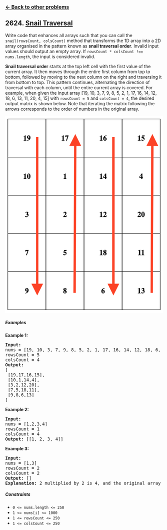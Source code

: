 ### [&#8592; Back to other problems](../../README.md)

## 2624. [Snail Traversal](https://leetcode.com/problems/snail-traversal/)

Write code that enhances all arrays such that you can call the `snail(rowsCount, colsCount)` method
that transforms the 1D array into a 2D array organised in the pattern known as **snail traversal
order**. Invalid input values should output an empty array.
If `rowsCount * colsCount !== nums.length`,
the input is considered invalid.

**Snail traversal order** starts at the top left cell with the first value of the current array. It
then
moves through the entire first column from top to bottom, followed by moving to the next column on
the right and traversing it from bottom to top. This pattern continues, alternating the direction of
traversal with each column, until the entire current array is covered. For example, when given the
input array [19, 10, 3, 7, 9, 8, 5, 2, 1, 17, 16, 14, 12, 18, 6, 13, 11, 20, 4, 15]
with `rowsCount =
5` and `colsCount = 4`, the desired output matrix is shown below. Note that iterating the matrix
following the arrows corresponds to the order of numbers in the original array.

![snail traversal example](assets/snail_traversal.png "Snail Traversal example")

##### Examples

**Example 1:**

<pre>
<b>Input:</b>
nums = [19, 10, 3, 7, 9, 8, 5, 2, 1, 17, 16, 14, 12, 18, 6, 13, 11, 20, 4, 15]
rowsCount = 5
colsCount = 4
<b>Output:</b>
[
 [19,17,16,15],
 [10,1,14,4],
 [3,2,12,20],
 [7,5,18,11],
 [9,8,6,13]
]
</pre>

**Example 2:**

<pre>
<b>Input:</b>
nums = [1,2,3,4]
rowsCount = 1
colsCount = 4
<b>Output:</b> [[1, 2, 3, 4]]
</pre>

**Example 3:**

<pre>
<b>Input:</b>
nums = [1,3]
rowsCount = 2
colsCount = 2
<b>Output:</b> []
<b>Explanation:</b> 2 multiplied by 2 is 4, and the original array [1,3] has a length of 2; therefore, the input is invalid.
</pre>

##### Constraints

* <code>0 <= nums.length <= 250</code>
* <code>1 <= nums[i] <= 1000</code>
* <code>1 <= rowsCount <= 250</code>
* <code>1 <= colsCount <= 250</code>
